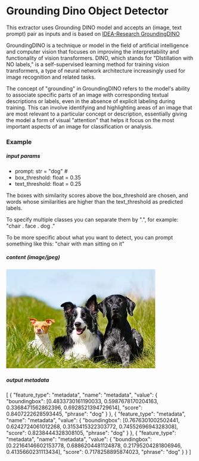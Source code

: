 # Grounding Dino Object Detector
This extractor uses Grounding DINO model and accepts an (image, text prompt) pair as inputs and is based on [IDEA-Research GroundingDINO](https://github.com/IDEA-Research/GroundingDINO)

GroundingDINO is a technique or model in the field of artificial intelligence and computer vision that focuses on improving the interpretability and functionality of vision transformers. DINO, which stands for "DIstillation with NO labels," is a self-supervised learning method for training vision transformers, a type of neural network architecture increasingly used for image recognition and related tasks.

The concept of "grounding" in GroundingDINO refers to the model's ability to associate specific parts of an image with corresponding textual descriptions or labels, even in the absence of explicit labeling during training. This can involve identifying and highlighting areas of an image that are most relevant to a particular concept or description, essentially giving the model a form of visual "attention" that helps it focus on the most important aspects of an image for classification or analysis. 

### Example

##### input params
- prompt: str = "dog" # 
- box_threshold: float = 0.35
- text_threshold: float = 0.25

The boxes with similarity scores above the box_threshold are chosen, and words whose similarities are higher than the text_threshold as predicted labels.

To specify multiple classes you can separate them by ".", for example:
"chair . face . dog ."

To be more specific about what you want to detect, you can prompt something like this:
"chair with man sitting on it"


##### content (image/jpeg)
<img src="sample.jpg" style="max-width:400px;" alt="Image" title="image">

##### output metadata
[
  {
    "feature_type": "metadata",
    "name": "metadata",
    "value": {
      "boundingbox": [0.4833730161190033, 0.5987678170204163, 0.3368471562862396, 0.6928521394729614],
      "score": 0.8407222628593445,
      "phrase": "dog"
    }
  },
  {
    "feature_type": "metadata",
    "name": "metadata",
    "value": {
      "boundingbox": [0.7676301002502441, 0.6242724061012268, 0.3153415322303772, 0.7455269694328308],
      "score": 0.8238444328308105,
      "phrase": "dog"
    }
  },
  {
    "feature_type": "metadata",
    "name": "metadata",
    "value": {
      "boundingbox": [0.22164146602153778, 0.6886204481124878, 0.21795204281806946, 0.4135660231113434],
      "score": 0.7178258895874023,
      "phrase": "dog"
    }
  }
]